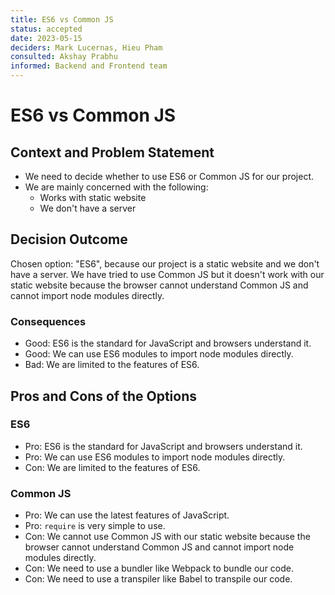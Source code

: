 ```yaml
---
title: ES6 vs Common JS
status: accepted
date: 2023-05-15
deciders: Mark Lucernas, Hieu Pham
consulted: Akshay Prabhu
informed: Backend and Frontend team
---
```


# ES6 vs Common JS

## Context and Problem Statement

- We need to decide whether to use ES6 or Common JS for our project.
- We are mainly concerned with the following:
  - Works with static website
  - We don't have a server

## Decision Outcome

Chosen option: "ES6", because our project is a static website and we don't have a
server. We have tried to use Common JS but it doesn't work with our static
website because the browser cannot understand Common JS and cannot import node
modules directly.

### Consequences

- Good: ES6 is the standard for JavaScript and browsers understand it.
- Good: We can use ES6 modules to import node modules directly.
- Bad: We are limited to the features of ES6.

## Pros and Cons of the Options

### ES6

- Pro: ES6 is the standard for JavaScript and browsers understand it.
- Pro: We can use ES6 modules to import node modules directly.
- Con: We are limited to the features of ES6.

### Common JS

- Pro: We can use the latest features of JavaScript.
- Pro: `require` is very simple to use.
- Con: We cannot use Common JS with our static website because the browser
  cannot understand Common JS and cannot import node modules directly.
- Con: We need to use a bundler like Webpack to bundle our code.
- Con: We need to use a transpiler like Babel to transpile our code.

